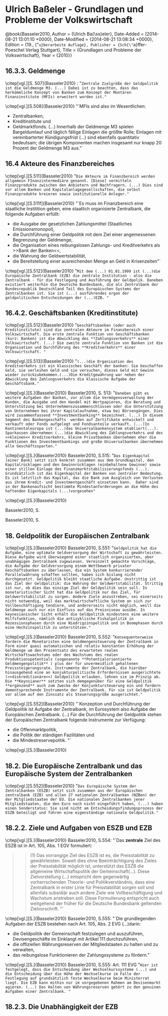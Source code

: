 # Ulrich Baßeler - Grundlagen und Probleme der Volkswirtschaft

@book{Basseler2010,
	Author = {Ulrich Ba{\ss}eler},
	Date-Added = {2014-08-21 13:01:10 +0000},
	Date-Modified = {2014-08-21 13:08:34 +0000},
	Edition = {19., {\"`u}berarbeite Auflage},
	Publisher = {Sch{\"`a}ffer-Poeschel Verlag Stuttgart},
	Title = {Grundlagen und Probleme der Volkswirtschaft},
	Year = {2010}}

##  16.3.3. Geldmenge



\citep[vgl.][S. 507]{Basseler2010} : "`Zentrale Zielgröße der Geldpolitik ist die Geldmenge M3. (...) Dabei ist zu beachten, dass das herkömmliche Konzept von Banken zum Konzept der Montären Finanzinstitute (MFIs) erweitert worden ist."`

\citep[vgl.][S.508]{Basseler2010} "`MFIs sind also im Wesentlichen:
- Zentralbanken,
- Kreditinstitute und
- Geldmarktfonds.
(...) Innerhalb der Geldmenge M3 spielen Bargeldumlauf und täglich fällige Einlagen die größte Rolle; Einlagen mit vereinbarterter Kündigungsfrist (...) sind ebenfalls quantitativ bedeutsam; die übrigen Komponenten machen insgesamt nur knapp 20 Prozent der Geldmenge M3 aus."`


## 16.4 Akteure des Finanzbereiches

\citep[vgl.][S.511]{Basseler2010} "`Die Akteure im Finanzbereich werden allgemein FInanzintermediäre genannt. [Diese] vermitteln Finanzprodukte zwischen den Anbietern und Nachfragern. (...) Dies sind vor allem Banken und Kapitalanlagegesellschaften, die selbst Finanzprodukte kreieren sowie institutionelle Anleger."`


\citep[vgl.][S.511f]{Basseler2010} "`Es muss im Finanzbereich eine staatliche Institition geben, eine staatlich organisierte Zentralbank, die folgende Aufgaben erfüllt:
- die Ausgabe der gesetzlichen Zahlungsmittel (Staatliches Emissionsmonopol),
- die Durchführung einer Geldpolitik mit dem Ziel einer angemessenen Begrenzung der Geldmenge,
- die Organisation eines reibungslosen Zahlungs- und Kreditverkehrs als >>Bank der Banken<<,
- die Wahrung der Geldwertstabilität,
- die Bereitstellung einer ausreichenden Menge an Geld in Krisenzeiten"`

\citep[vgl.][S.512]{Basseler2010}  "`Mit dem (...) 01.01.1999 ist (...)die Europäische Zentralbank (EZB) die zentrale Institution - also die Zentralbank - für die Festlegung und Ausführung der Geldpolik. Daneben existiert weiterhin die Deutsche Bundesbank, die als Zentralbank der Bundesrepublik Deutschland Teil des Europäischen Systems der Zentralbanken ist. Sie ist (...) ausführendes organ der geldpolitischen Entscheidungen der (...)EZB. "`


## 16.4.2. Geschäftsbanken (Kreditinstitute)
\citep[vgl.][S.512]{Basseler2010} "`Geschäftsbanken (oder auch Kreditinstitute) sind die zentralen Akteure im Finanzbereich einer Volkswirtschaft. Die erste zentrale Funktion von Geschäftsbanken (kurz: Banken) ist die Abwicklung des **Zahlungsverkehrs** einer Volkswirtschaft. (...) Die zweite zentrale Funktion von Banken ist die Organisation und Durchführung des **Kreditverkehrs** einer Volkswirtschaft. "`

\citep[vgl.][S.513]{Basseler2010} "`(...)die Organisation des Kreditverkehrs ist ein klassisches Geschäft der banken: Sie beschaffen Geld, sie verleihen Geld und sie versuchen, dieses Geld mit Gewinn wieder zurückzubekommen.(...)Die Kreditgewährung war neben der Abwicklung des Zahlungsverkehrs die klassische Aufgabe der Geschäftsbank."`


\citep[vgl.][S.]{Basseler2010}
Basseler2010, S. 513: "`Daneben gibt es weitere Aufgaben der Banken, vor allem die Vermögensverwaltung der Kunden, die Ausgabe und den Handel mit Wertpapieren, die Beratung und Unterstützung bei Unternehmenszusammenschlüssen oder die Unterstützung von Unternehmen bei ihrer Kapitalaufnahme, etwa bei Börsengängen. Dies wird zusammenfassend **Investmentbanking** bezeichnet. (...) In diesem Segment des Bankengeschäfts  werden auf Zertifikate entwickelt und verkauft oder Fonds aufgelegt und Fondsanteile verkauft. (...)In Kontinentaleuropa ist (...)das Universalbankensystem etabliert(...). Sparkassen übernehmen (...)die Abwicklung des Zahlungsverkehrs und des >>kleinen<< Kreditverkehrs, kleine Privatbanken übernehmen eher die Funktionen des Investmentbankings und große Universalbanken übernehmen alle Geschäftssparten."`

\citep[vgl.][S.]{Basseler2010}
Basseler2010, S.515: "`Das Eigenkapital [einer Bank] setzt sich konkret zusammen aus dem Grundkapital, den Kapitalrücklagen und den Gewinnrücklagen (einbehaltene Gewinne) sowie einer stillen Einlage des Finanzmarktstabilisierungsfonds (...). Grundsätzlich ist das Eigenkapital der Banken von zentraler Bedeutung. Es ist letztlich das Kapital, das die Bank zum Ausgleich von Verlusten aus ihrem Kredit- und Investmentgeschäft einsetzen kann.  Daher sind in der Bankenaufsicht bestimmte Mindestanforderungen an die Höhe des haftenden Eigenkapitals (...)vorgesehen"`

\citep[vgl.][S.]{Basseler2010}

Basseler2010, S.




Basseler2010, S.

## 18. Geldpolitik der Europäischen Zentralbank
\citep[vgl.][S.]{Basseler2010}
Basseler2010, S.551: "`Geldpolitik hat die Aufgabe, eine optimale Geldversorgung der Wirtschaft zu gewährleisten. Diese Aufgabe wird überwiegend einer staatlich organisierten, aber unabhägigen Zentralbank zugewiesen. Vereinzelt gemachte Vorschläge, die Aufgabe der Geldversorgung einem Wettbewerb privater Geschäftsbanken zu überlassen, die ein System konkurrierender Parallelwährung schaffen sollten, haben sich bislang nicht durchgesetzt. Geldpolitik bleibt staatliche Aufgabe.
Unstrittig ist das Ziel der Geldpolitik: die Wahrung der Geldwertstabilität. Strittig ist nur, ob dies das einzige Ziel der Geldpolitik sein soll.
In monetaristischer Sicht hat die Geldpolitik nur das Ziel, für Geldwertstabilität zu sorgen. Andere Ziele anzustreben, sei einerseits nicht notwendig, weil das marktwirtschaftliche System an sich zur Vollbeschäftigung tendiere, und andererseits nicht möglich, weill die Geldmenge auch nur ein Einfluss auf das Preisniveau ausübe.
In keynesianischer Sicht erhält die Geldpolitik mindestens eine weitere Hilfsfunktion, nämlich die antizyklische Fiskalpolitik in Rezessionsphasen durch eine Niedrigzinspolitik und in Boomphasen durch eine Hochzinspolitik zu unterstützen."`

\citep[vgl.][S.]{Basseler2010}
Basseler2010, S.552: "`Konsequenterweise fordern die Monetaristen eine Geldmengensteuerung der Zentralbank in Form einer quasi automatischen und relativ konstanten Erhöhung der Geldmenge um den Prozentsatz des erwarteten realen Wirtschaftswachstums oder des Wachstums des realen Produktionspotentials (sogenannte **Potentialorientierte Geldmengenpolitik** ) plus der für unvermeidlich gehaltenen Preissteigerungsrate. Instrumente der Zentralbank, die hierüber hinausgehend eine an konjukturpolitische Erfordernissen ausgerichtete (>>diskreditionäre<<) Geldpolitik erlauben, lehnen sie im Prinzip ab. Die **Keynsianer** setzten sich demgegenüber für eine Geldpolitik **ergänzend** auch zum Zwecke der Konjunktursteuerung ein und fordern dementsprechende Instrumente der Zentralbank. Für sie ist Geldpolitik vor allem auf den Zinssatz als Steuerungsgröße ausgerichtet."`

\citep[vgl.][S.552]{Basseler2010}  "`Konzeption und Durchführung der Geldpolitik ist Aufgabe der Zentralbank, im Eurosystem also Aufgabe der Europäischen Zentralbank. (...) Für die Durchführung der Geldpolitik stehen der Europäischen Zentralbank folgende Instrumente zur Verfügung:
- die Offenmarktpolitik,
- die Politik der ständigen Fazilitäten und
- die Mindestreservepolitik. "`

\citep[vgl.][S.]{Basseler2010}


## 18.2. Die Europäische Zentralbank und das Europäische System der Zentralbanken
\citep[vgl.][S.552]{Basseler2010}  "`Das Europäische System der Zentralbanken (ESZB) setzt sich zusammen aus der Europäischen zentralbank (EZB) und allen 27 nationalen Zentralbanken (NZBen) der der Mitgliedstaaten der EU. Die nationalen Zentralbanken jener Mitgliedstaaten, die den Euro noch nicht eingeführt haben, (...) haben einen Sonderstatus: Sie sind nicht am Entscheidungsfindungsprozess der ESZB beteiligt und führen eine eigenständige nationale Geldpolitik."`




## 18.2.2. Ziele und Aufgaben von ESZB und EZB
\citep[vgl.][S.]{Basseler2010}
Basseler2010, S.554: "`Das **zentrale** Ziel des ESZB ist in Art. 105, Abs. 1 EGV formuliert:
>>(1) Das vorrangige Ziel des ESZB ist es, die Preisstabilität zu gewährleisten. Soweit dies ohne Beeinträchtigung des Zieles der Preisstabilität möglich ist, unterstützt das ESZB die allgemeine Wirtschaftspolitik der Gemeinschaft(...). Diese Zielvorstellung (...) entspricht dem gegenwärtig vorherrschenden Theorie- und Politikverständnis, dass eine Zentralbank in erster Linie für Preisstabilität sorgen soll und allenfals subsidiär auch andere Ziele wie Vollbeschäftigung und Wachstum anstreben soll. Diese Formulierung entspricht auch weitgehend der früher für die Deutsche Bundesbank geltenden Zielvorschrift. "`

\citep[vgl.][S.]{Basseler2010}
Basseler2010, S.555: "`Die grundlegenden Aufgaben der ESZB bestehen nach Art. 105, Abs. 2 EVG (...)darin:
- die Geldpolitik der Gemeinschaft festzulegen und auszuführen, Devisengeschäfte im Einklangt mit Artikel 111 durchzuführen,
- die offiziellen Währungsreserven der Mitgliedstaaten zu halten und zu verwalten,
- das reibungslose Funktionieren der Zahlungssysteme zu fördern."`

\citep[vgl.][S.]{Basseler2010}
Basseler2010, S.555:  Art. 111 EVG "`Hier ist festgelegt, dass die Entscheidung über Wechselkurssysteme (...) und die Entscheidung über die Höhe der Wechselkurse im Falle der Festlegung auf grundsätzlich feste Wechselkurse beim Ministerrat liegt. Die EZB kann mithin nur im vorgegebenen Rahmen am Devisenmarkt agieren. (...) Das Halten von Währungsreserven gehört zu den genuinen Aufgaben einer Zentralbank. "`

## 18.2.3. Die Unabhängigkeit der EZB
